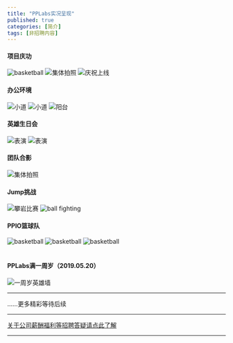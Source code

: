```yaml
---
title: "PPLabs实况呈现"
published: true
categories: [简介]
tags: [非招聘内容]
---
```


#### 项目庆功
<img src="/assets/pics/pic-of-PPLabs-c9d25e1e.jpg" alt="basketball" title="香槟准备" width="auto">
<img src="/assets/pics/company-pic-3.jpg" alt="集体拍照" title="集体拍照" width="auto">
<img src="/assets/pics/pic-of-PPLabs-db7c9524.jpg" alt="庆祝上线" title="庆祝上线" width="auto">

#### 办公环境
<img src="/assets/pics/company-pic-4.jpg" alt="小道" title="小道" width="auto">
<img src="/assets/pics/company-pic-5.jpg" alt="小道" title="小道" width="auto">
<img src="/assets/pics/company-pic-6.jpg" alt="阳台" title="阳台" width="auto">

#### 英雄生日会
<img src="/assets/pics/birthday1.jpg" alt="表演" title="表演" width="auto">
<img src="/assets/pics/birthday3.jpg" alt="表演" title="表演" width="auto">

#### 团队合影
<img src="/assets/pics/company-pic-2.jpg" alt="集体拍照" title="集体拍照" width="auto">

#### Jump挑战
<img src="/assets/pics/jump.JPG" alt="攀岩比赛" title="攀岩比赛" width="auto">
<img src="/assets/pics/ball-fighting.png" alt="ball fighting" title="ball fighting" width="auto">

#### PPIO篮球队
<img src="/assets/pics/basketball-team.jpg" alt="basketball" title="篮球队" width="auto">
<img src="/assets/pics/basketball2.jpg" alt="basketball" title="篮球队" width="auto">
<img src="/assets/pics/fujima-ball.jpg" alt="basketball" title="篮球队" width="auto">
<br>
<br>

#### PPLabs满一周岁（2019.05.20）
<img src="/assets/pics/the-first-anniversary.png" alt="一周岁英雄墙" title="一周岁英雄墙" width="auto">

<hr/>
……更多精彩等待后续
<hr>

[关于公司薪酬福利等招聘答疑请点此了解](http://ashma.info/2019/03/01/Q&A-of-hiring/)

<hr>
